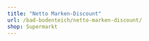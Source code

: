 ```yaml
---
title: "Netto Marken-Discount"
url: /bad-bodenteich/netto-marken-discount/
shop: Supermarkt
---
```

